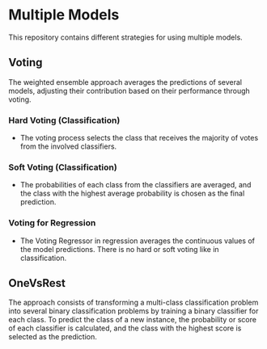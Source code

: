 # Multiple Models
This repository contains different strategies for using multiple models.

## Voting
The weighted ensemble approach averages the predictions of several models, adjusting their contribution based on their performance through voting.

### Hard Voting (Classification)
- The voting process selects the class that receives the majority of votes from the involved classifiers.

### Soft Voting (Classification)
- The probabilities of each class from the classifiers are averaged, and the class with the highest average probability is chosen as the final prediction.

### Voting for Regression
- The Voting Regressor in regression averages the continuous values of the model predictions. There is no hard or soft voting like in classification.

## OneVsRest
The approach consists of transforming a multi-class classification problem into several binary classification problems by training a binary classifier for each class. To predict the class of a new instance, the probability or score of each classifier is calculated, and the class with the highest score is selected as the prediction.
